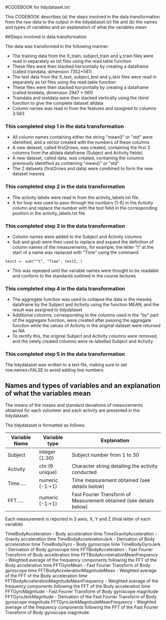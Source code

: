 #CODEBOOK for tidydataset.txt

This CODEBOOK describes (a) the steps involved in the data transformation from the raw data to the output in the tidydataset.txt file and (b) the names and types of variables and an explanation of what the variables mean

##Steps involved in data transformation

The data was transformed in the following manner:
* The training data from the X_train, subject_train and y_train files were read in separately as txt files using the read.table function
* These files were then stacked horizontally by creating a dataframe (called traindata, dimension 7352*561)
* The test data from the X_test, subject_test and y_test files were read in separately as txt files using the read.table function
* These files were then stacked horizontally by creating a dataframe (called testdata, dimension 2947 * 561)
* Traindata and testdata were then stacked vertically using the rbind function to give the complete dataset alldata
* Column names was read in from the features and assigned to columns 3:563

### This completed step 1 in the data transformation

* All column names containing either the string "mean()" or "std" were identified, and a vector created with the numbers of these columns
* A new dataset, called first2rows, was created, containing the first 2 columns from the alldata dataframe (Subject and Activity fields)
* A new dataset, called data, was created, containing the columns previously identified as containing "mean()" or "std"
* The 2 datasets (first2rows and data) were combined to form the new dataset mesreq

### This completed step 2 in the data transformation

* The activity labels were read in from the activity_labels.txt file.
* A for loop was used to pass through the numbers (1-6) in the Activity column and replace the number with the text field in the corresponding position in the activity_labels.txt file

### This completed step 3 in the data transformation

* Column names were added to the Subject and Activity columns
* Sub and gsub were then used to replace and expand the definition of column names of the measurements, for example, the letter "t"  at the start of a name was replaced with "Time" using the command
```
test3 <- sub("^t", "Time", test2, )
```
* This was repeated until the variable names were thought to be readable and conform to the standards outlined in the course lectures

### This completed step 4 in the data transformation

* The aggregate function was used to collapse the data in the mesreq dataframe by the Subject and Activity using the function MEAN, and the result was assigned to tidydataset
* Additional columns, corresponding to the columns used in the "by" part of the aggregate function, were created after passing the aggregate function while the values of Activity in the original dataset were returned as NA
* To rectify this, the original Subject and Activity columns were removed, and the newly created columns were re-labelled Subject and Activity

### This completed step 5 in the data transformation

The tidydataset was written to a text file, making sure to set row.names=FALSE to avoid adding line numbers.

## Names and types of variables and an explanation of what the variables mean

The means of the means and standard deviations of measurements obtained for each volunteer and each activity are presented in the tidydataset.

The tidydataset is formatted as follows:

Variable Name | Variable type | Explanation
--------------------|--------------|----------------------------------------------------------------
Subject | integer (1:30) | Subject number from 1 to 30
Activity | chr (6 unique) | Character string detailing the activity conducted
Time.....| numeric (-1:+1) | Time measurement obtained (see details below)
FFT.....| numeric (-1:+1) | Fast Fourier Transform of Measurement obtained (see details below)


Each measurement is reported in 3 axes, X, Y and Z (final letter of each variable)

TimeBodyAcceleration - Body acceleration time
TimeGravityAcceleration - Gravity acceleration time
TimeBodyAccelerationJerk - Derivation of Body acceleration time
TimeBodyGyro - Body gyroscope time
TimeBodyGyroJerk - Derivation of Body gyroscope time
FFTBodyAcceleration - Fast Fourier Transform of Body acceleration time
FFTBodyAccelerationMeanFrequency - Weighted average of the frequency components following the FFT of the Body acceleration time
FFTGyroMean - Fast Fourier Transform of Body gyroscope time
FFTBodyAccelerationMagnitudeMean - Weighted average of the FFT of the Body acceleration time
FFTBodyAccelerationMagnitudeMeanFrequency - Weighted average of the frequency components following the FFT of the Body acceleration time
FFTGyroMagnitude - Fast Fourier Transform of Body gyroscope magnitude
FFTGyroJerkMagnitude - Derivation of the Fast Fourier Transform of Body gyroscope magnitude
FFTGyroJerkMagnitudeMeanFrequency - Weighted average of the frequency components following the FFT of the Fast Fourier Transform of Body gyroscope magnitude